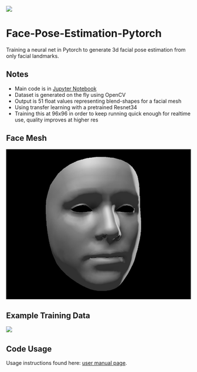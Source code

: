 ![](examples/track_d.gif)
# Face-Pose-Estimation-Pytorch
Training a neural net in Pytorch to generate 3d facial pose estimation from only facial landmarks.

## Notes
- Main code is in [Jupyter Notebook](face_pose_net.ipnb)
- Dataset is generated on the fly using OpenCV
- Output is 51 float values representing blend-shapes for a facial mesh
- Using transfer learning with a pretrained Resnet34
- Training this at 96x96 in order to keep running quick enough for realtime use, quality improves at higher res

## Face Mesh
![](examples/iphone_face.jpg)
## Example Training Data
![](examplesgit_dataset.png)


## Code Usage
Usage instructions found here: [user manual page](USAGE.md).




